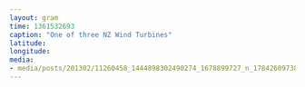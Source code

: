 ```yaml
---
layout: gram
time: 1361532693
caption: "One of three NZ Wind Turbines"
latitude: 
longitude: 
media:
- media/posts/201302/11260458_1444898302490274_1678899727_n_17842609738000351.jpg
---
```

